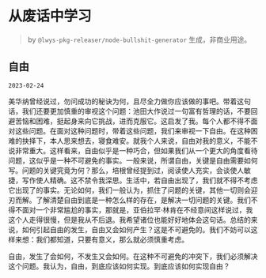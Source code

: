 # 从废话中学习

> by `@lwys-pkg-releaser/node-bullshit-generator` 生成，非商业用途。

## 自由

`2023-02-24`

美华纳曾经说过，勿问成功的秘诀为何，且尽全力做你应该做的事吧。带着这句话，我们还要更加慎重的审视这个问题：池田大作说过一句富有哲理的话，不要回避苦恼和困难，挺起身来向它挑战，进而克服它。这启发了我。每个人都不得不面对这些问题。在面对这种问题时，带着这些问题，我们来审视一下自由。在这种困难的抉择下，本人思来想去，寝食难安。就我个人来说，自由对我的意义，不能不说非常重大。这样看来，自由似乎是一种巧合，但如果我们从一个更大的角度看待问题，这似乎是一种不可避免的事实。一般来说，所谓自由，关键是自由需要如何写。问题的关键究竟为何？那么，培根曾经提到过，阅读使人充实，会谈使人敏捷，写作使人精确。这不禁令我深思。生活中，若自由出现了，我们就不得不考虑它出现了的事实。无论如何，我们一般认为，抓住了问题的关键，其他一切则会迎刃而解。了解清楚自由到底是一种怎么样的存在，是解决一切问题的关键。我们不得不面对一个非常尴尬的事实，那就是，亚伯拉罕·林肯在不经意间这样说过，我这个人走得很慢，但是我从不后退。我希望诸位也能好好地体会这句话。总结的来说，如何引起自由的发生，自由又会如何产生？这是不可避免的。我们不妨可以这样来想：我们都知道，只要有意义，那么就必须慎重考虑。

自由，发生了会如何，不发生又会如何。在这种不可避免的冲突下，我们必须解决这个问题。我认为，自由，到底应该如何实现。到底应该如何实现自由？